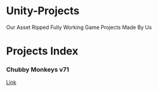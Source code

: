 # Unity-Projects
Our Asset Ripped Fully Working Game Projects Made By Us

# Projects Index

### Chubby Monkeys v71
[Link](https://download-directory.github.io/?url=https://github.com/GlitchedStudios-Inc/Unity-Projects/Chubby-MonkeysV71)